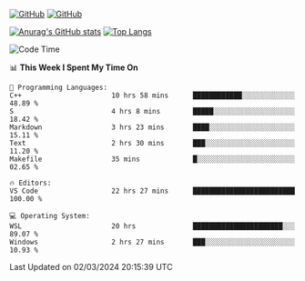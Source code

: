 [![GitHub](https://img.shields.io/github/followers/sharpxk?style=social)](https://github.com/sharpxk) [![GitHub](https://img.shields.io/github/stars/sharpxk?style=social)](https://github.com/sharpxk)

[![Anurag's GitHub stats](https://github-readme-stats-git-masterrstaa-rickstaa.vercel.app/api?username=sharpxk&hide=contribs,prs,issues&show_icons=true&theme=tokyonight)](https://github.com/anuraghazra/github-readme-stats)
[![Top Langs](https://github-readme-stats-git-masterrstaa-rickstaa.vercel.app/api/top-langs/?username=sharpxk&layout=compact&theme=tokyonight)](https://github.com/anuraghazra/github-readme-stats)

<!--START_SECTION:waka-->
![Code Time](http://img.shields.io/badge/Code%20Time-440%20hrs%2029%20mins-blue)

📊 **This Week I Spent My Time On** 

```text
💬 Programming Languages: 
C++                      10 hrs 58 mins      ████████████░░░░░░░░░░░░░   48.89 % 
S                        4 hrs 8 mins        █████░░░░░░░░░░░░░░░░░░░░   18.42 % 
Markdown                 3 hrs 23 mins       ████░░░░░░░░░░░░░░░░░░░░░   15.11 % 
Text                     2 hrs 30 mins       ███░░░░░░░░░░░░░░░░░░░░░░   11.20 % 
Makefile                 35 mins             █░░░░░░░░░░░░░░░░░░░░░░░░   02.65 % 

🔥 Editors: 
VS Code                  22 hrs 27 mins      █████████████████████████   100.00 % 

💻 Operating System: 
WSL                      20 hrs              ██████████████████████░░░   89.07 % 
Windows                  2 hrs 27 mins       ███░░░░░░░░░░░░░░░░░░░░░░   10.93 % 
```


 Last Updated on 02/03/2024 20:15:39 UTC
<!--END_SECTION:waka-->
